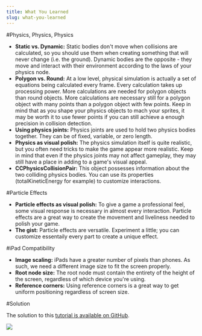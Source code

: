 ```yaml
---
title: What You Learned
slug: what-you-learned
---
```


#Physics, Physics, Physics

* **Static vs. Dynamic:** Static bodies don't move when collisions are calculated, so you should use them when creating something that will never change (i.e. the ground). Dynamic bodies are the opposite - they move and interact with their environment according to the laws of your physics node.
* **Polygon vs. Round:** At a low level, physical simulation is actually a set of equations being calculated every frame. Every calculation takes up processing power. More calculations are needed for polygon objects than round objects. More calculations are necessary still for a polygon object with many points than a polygon object with few points. Keep in mind that as you shape your physics objects to mach your sprites, it may be worth it to use fewer points if you can still achieve a enough precision in collision detection.
* **Using physics joints:** Physics joints are used to hold two physics bodies together. They can be of fixed, variable, or zero length.
* **Physics as visual polish:** The physics simulation itself is quite realistic, but you often need tricks to make the game appear more realistic. Keep in mind that even if the physics joints may not affect gameplay, they may still have a place in adding to a game's visual appeal.
* **CCPhysicsCollisionPair:** This object possesses information about the two colliding physics bodies. You can use its properties (totalKineticEnergy for example) to customize interactions.

#Particle Effects
* **Particle effects as visual polish:** To give a game a professional feel, some visual response is necessary in almost every interaction. Particle effects are a great way to create the movement and liveliness needed to polish your game.
* **The gist:** Particle effects are versatile. Experiment a little; you can customize essentaily every part to create a unique effect.

#iPad Compatibility
* **Image scaling:** iPads have a greater number of pixels than phones. As such, we need a different image size to fit the screen properly.
* **Root node size:** The root node must contain the entirety of the height of the screen, regardless of which device you're using.
* **Reference corners:** Using reference corners is a great way to get uniform positioning regardless of screen size.


#Solution

The solution to this [tutorial is available on GitHub](https://github.com/MakeSchool/PeevedPenguins-Spritebuilder).

![](https://static.makegameswith.us/gamernews_images/TVZ2mTmQpl/labtocat.png)